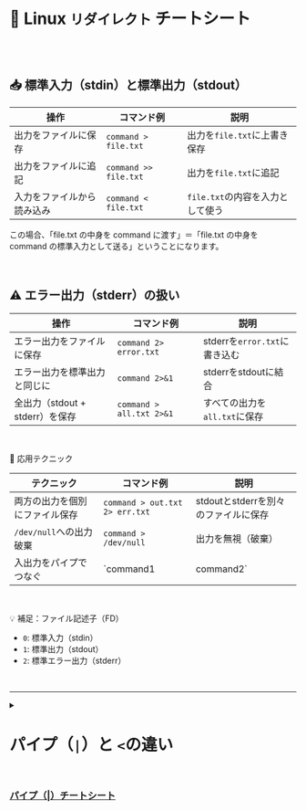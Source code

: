 # 🐧 Linux `リダイレクト` チートシート

<br>
<br>


## 📥 標準入力（stdin）と標準出力（stdout）

| 操作 | コマンド例 | 説明 |
|---|---|---|
| 出力をファイルに保存 | `command > file.txt` | 出力を`file.txt`に上書き保存 |
| 出力をファイルに追記 | `command >> file.txt` | 出力を`file.txt`に追記 |
| 入力をファイルから読み込み | `command < file.txt` | `file.txt`の内容を入力として使う |

この場合、「file.txt の中身を command に渡す」＝「file.txt の中身を command の標準入力として送る」ということになります。 

<br>

## ⚠️ エラー出力（stderr）の扱い

| 操作 | コマンド例 | 説明 |
|---|---|---|
| エラー出力をファイルに保存 | `command 2> error.txt` | stderrを`error.txt`に書き込む |
| エラー出力を標準出力と同じに | `command 2>&1` | stderrをstdoutに結合 |
| 全出力（stdout + stderr）を保存 | `command > all.txt 2>&1` | すべての出力を`all.txt`に保存 |


<br>

🔁 応用テクニック

| テクニック | コマンド例 | 説明 |
|---|---|---|
| 両方の出力を個別にファイル保存 | `command > out.txt 2> err.txt` | stdoutとstderrを別々のファイルに保存 |
| `/dev/null`への出力破棄 | `command > /dev/null` | 出力を無視（破棄）|
| 入出力をパイプでつなぐ | `command1 | command2` | `command1`の出力を`command2`の入力に |

<br>

💡 補足：ファイル記述子（FD）

-   `0`: 標準入力（stdin）
-   `1`: 標準出力（stdout）
-   `2`: 標準エラー出力（stderr）

<br>



-----------------------------------------------------------------------

<details>
<summary>
  
# パイプ（`|`）と `<`の違い
</summary>

## 🔀 パイプ（`|`）の意味と使い方

-   **前のコマンドの標準出力（stdout）を、次のコマンドの標準入力（stdin）として渡す**。
-   **2つ以上のコマンドを“つなげて処理”**したいときに使います。

### 例：cat file.txt | grep "error"

-   `cat` がファイルの内容を出力
-   その出力を `grep` が標準入力として受け取り、「error」を検索

🧠 _実際には `grep "error" file.txt` で済むけど、`cat` との組み合わせで柔軟に処理できる場面もあります。_

<br>

## 📥 リダイレクト `<` の意味と使い方

-   **ファイルからの入力（stdin）を提供するため**に使います。
-   コマンドが通常キーボードから受け取る入力を、ファイルからに「切り替える」イメージ。

### 例：grep "error" < file.txt

-   `file.txt` の内容が `grep` に標準入力として渡される

📝 _`<` を使うと、「キーボード入力してるフリ」をファイルに演じさせてる感じです。

<br>

### 🎯 違いをざっくり比較！

| 比較項目 | `|`（パイプ）| `<`（入力リダイレクト）|
|-----------------|-----------------------|-------------------|
| データの送り元 | コマンドの出力 | ファイル |
| 受け取り先 | 次のコマンド | 実行中のコマンド |
| 使用例 | `cat file a｜grep foo` | `grep foo < file` |
| 用途 | コマンド同士の接続 | コマンドにファイル入力を渡す |

<br>

ちなみに Ryuto さんのように `sed` や `tr` などをよく使う方には、パイプを組み合わせて「ストリーム処理」をどんどん繋いでいくのが得意技になってきますよ 🧪🐧  
たとえば：cat access.log | grep "404" | cut -d ' ' -f 1 | sort | uniq -c
</details>




<br>

### [パイプ（|）チートシート](https://github.com/yasu3696/LinuC-/blob/main/%E6%88%90%E9%95%B7%E3%81%AE%E9%81%93/%E3%83%91%E3%82%A4%E3%83%97.md)
<br>
